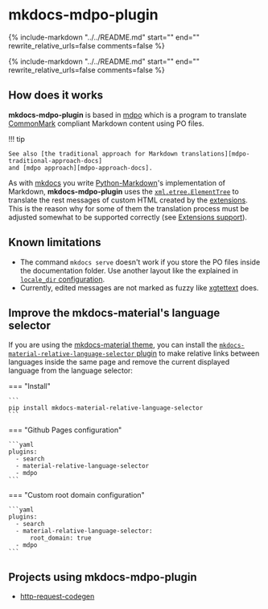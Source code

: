 <!-- mdpo-disable-next-line -->
# mkdocs-mdpo-plugin

{%
   include-markdown "../../README.md"
   start="<!--description-start-->"
   end="<!--description-end-->"
   rewrite_relative_urls=false
   comments=false
%}

{%
   include-markdown "../../README.md"
   start="<!--intro-start-->"
   end="<!--intro-end-->"
   rewrite_relative_urls=false
   comments=false
%}

## How does it works

**mkdocs-mdpo-plugin** is based in [mdpo][mdpo-docs] which is a program to
translate [CommonMark][commonmark] compliant Markdown content using PO files.

!!! tip

    See also [the traditional approach for Markdown translations][mdpo-traditional-approach-docs]
    and [mdpo approach][mdpo-approach-docs].

As with [mkdocs][mkdocs-docs] you write
[Python-Markdown][python-markdown-docs]'s implementation of Markdown,
**mkdocs-mdpo-plugin** uses the
[`xml.etree.ElementTree`][xml.etree.ElementTree] to translate the rest messages
of custom HTML created by the [extensions][python-markdown-extensions-docs].
This is the reason why for some of them the translation process must be
adjusted somewhat to be supported correctly (see
[Extensions support][extensions-support-official]).

## Known limitations

- The command `mkdocs serve` doesn't work if you store the PO files inside
 the documentation folder. Use another layout like the explained in
 [`locale_dir` configuration](config/#locale_dir-str).
- Currently, edited messages are not marked as fuzzy like
 [xgtettext][xgettext-docs] does.

## Improve the mkdocs-material's language selector

If you are using the [mkdocs-material theme][mkdocs-material], you can install
the [`mkdocs-material-relative-language-selector` plugin][mmrls] to make
relative links between languages inside the same page and remove the current
displayed language from the language selector:

=== "Install"

    ```
    pip install mkdocs-material-relative-language-selector
    ```

=== "Github Pages configuration"

    ```yaml
    plugins:
      - search
      - material-relative-language-selector
      - mdpo
    ```

=== "Custom root domain configuration"

    ```yaml
    plugins:
      - search
      - material-relative-language-selector:
          root_domain: true
      - mdpo
    ```

## Projects using mkdocs-mdpo-plugin

<!-- mdpo-disable -->
- [http-request-codegen][hrcgen-docs]
<!-- mdpo-enable -->

[mdpo-docs]: https://mdpo.readthedocs.io
[mdpo-approach-docs]: https://mdpo.readthedocs.io/en/master/rationale.html#mdpo-approach
[mdpo-traditional-approach-docs]: https://mdpo.readthedocs.io/en/master/before-using.html#the-traditional-approach
[commonmark]: https://spec.commonmark.org/0.29/
[mkdocs-docs]: https://www.mkdocs.org/
[mkdocs-material]: https://squidfunk.github.io/mkdocs-material/
[python-markdown-docs]: https://python-markdown.github.io/
[python-markdown-extensions-docs]: https://python-markdown.github.io/extensions/
[xml.etree.ElementTree]: https://docs.python.org/3/library/xml.etree.elementtree.html
[mkdocs#2061]: https://github.com/mkdocs/mkdocs#2061
[xgettext-docs]: https://www.gnu.org/software/gettext/manual/gettext.html#xgettext-Invocation
[extensions-support-official]: https://mondeja.github.io/mkdocs-mdpo-plugin/es/extensions-support/oficial/
[mmrls]: https://github.com/mondeja/mkdocs-material-relative-language-selector
[hrcgen-docs]: https://hrcgen.ml
